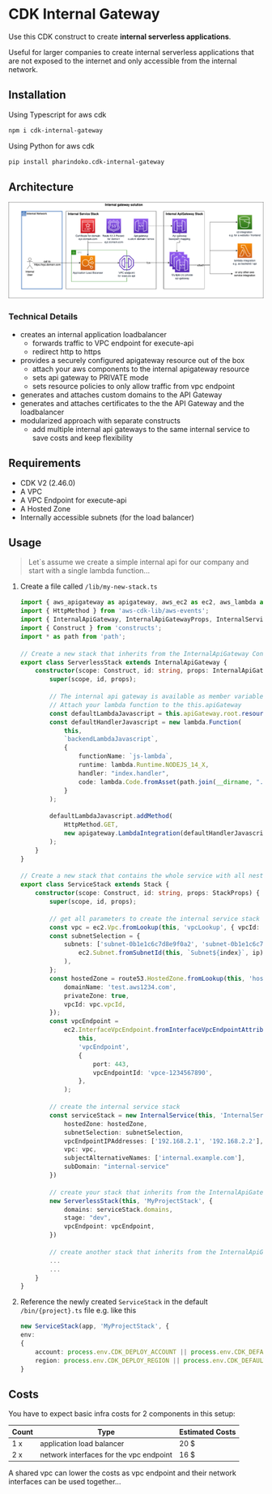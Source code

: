 # CDK Internal Gateway

Use this CDK construct to create **internal serverless applications**.

Useful for larger companies to create internal  serverless applications that are not exposed to the internet and only accessible from the internal network.

## Installation

Using Typescript for aws cdk

```bash
npm i cdk-internal-gateway
```

Using Python for aws cdk

```bash
pip install pharindoko.cdk-internal-gateway
```

## Architecture

![cdk-internal-gateway-architecture](cdk-internal-gateway.drawio.png )

### Technical Details

- creates an internal application loadbalancer
  - forwards traffic to VPC endpoint for execute-api
  - redirect http to https
- provides a securely configured apigateway resource out of the box
  - attach your aws components to the internal apigateway resource
  - sets api gateway to PRIVATE mode
  - sets resource policies to only allow traffic from vpc endpoint
- generates and attaches custom domains to the API Gateway
- generates and attaches certificates to the the API Gateway and the loadbalancer
- modularized approach with separate constructs
  - add multiple internal api gateways to the same internal service to save costs and keep flexibility

## Requirements

- CDK V2 (2.46.0)
- A VPC
- A VPC Endpoint for execute-api
- A Hosted Zone
- Internally accessible subnets (for the load balancer)

## Usage

> Let`s assume we create a simple internal api for our company and start with a single lambda function...

1. Create a file called `/lib/my-new-stack.ts`

    ```typescript
    import { aws_apigateway as apigateway, aws_ec2 as ec2, aws_lambda as lambda, aws_route53 as route53, Stack, StackProps } from 'aws-cdk-lib';
    import { HttpMethod } from 'aws-cdk-lib/aws-events';
    import { InternalApiGateway, InternalApiGatewayProps, InternalService } from 'cdk-internal-gateway';
    import { Construct } from 'constructs';
    import * as path from 'path';

    // Create a new stack that inherits from the InternalApiGateway Construct
    export class ServerlessStack extends InternalApiGateway {
        constructor(scope: Construct, id: string, props: InternalApiGatewayProps) {
            super(scope, id, props);

            // The internal api gateway is available as member variable
            // Attach your lambda function to the this.apiGateway
            const defaultLambdaJavascript = this.apiGateway.root.resourceForPath("hey-js");
            const defaultHandlerJavascript = new lambda.Function(
                this,
                `backendLambdaJavascript`,
                {
                    functionName: `js-lambda`,
                    runtime: lambda.Runtime.NODEJS_14_X,
                    handler: "index.handler",
                    code: lambda.Code.fromAsset(path.join(__dirname, "../src")),
                }
            );

            defaultLambdaJavascript.addMethod(
                HttpMethod.GET,
                new apigateway.LambdaIntegration(defaultHandlerJavascript)
            );
        }
    }

    // Create a new stack that contains the whole service with all nested stacks
    export class ServiceStack extends Stack {
        constructor(scope: Construct, id: string, props: StackProps) {
            super(scope, id, props);

            // get all parameters to create the internal service stack
            const vpc = ec2.Vpc.fromLookup(this, 'vpcLookup', { vpcId: 'vpc-1234567890' });
            const subnetSelection = {
                subnets: ['subnet-0b1e1c6c7d8e9f0a2', 'subnet-0b1e1c6c7d8e9f0a3'].map((ip, index) =>
                    ec2.Subnet.fromSubnetId(this, `Subnet${index}`, ip),
                ),
            };
            const hostedZone = route53.HostedZone.fromLookup(this, 'hostedzone', {
                domainName: 'test.aws1234.com',
                privateZone: true,
                vpcId: vpc.vpcId,
            });
            const vpcEndpoint =
                ec2.InterfaceVpcEndpoint.fromInterfaceVpcEndpointAttributes(
                    this,
                    'vpcEndpoint',
                    {
                        port: 443,
                        vpcEndpointId: 'vpce-1234567890',
                    },
                );

            // create the internal service stack
            const serviceStack = new InternalService(this, 'InternalServiceStack', {
                hostedZone: hostedZone,
                subnetSelection: subnetSelection,
                vpcEndpointIPAddresses: ['192.168.2.1', '192.168.2.2'],
                vpc: vpc,
                subjectAlternativeNames: ['internal.example.com'],
                subDomain: "internal-service"
            })

            // create your stack that inherits from the InternalApiGateway
            new ServerlessStack(this, 'MyProjectStack', {
                domains: serviceStack.domains,
                stage: "dev",
                vpcEndpoint: vpcEndpoint,
            })

            // create another stack that inherits from the InternalApiGateway
            ... 
            ...
        }
    }
    ```

1. Reference the newly created `ServiceStack` in the default `/bin/{project}.ts` file e.g. like this

    ```typescript
    new ServiceStack(app, 'MyProjectStack', {
    env:
    {
        account: process.env.CDK_DEPLOY_ACCOUNT || process.env.CDK_DEFAULT_ACCOUNT,
        region: process.env.CDK_DEPLOY_REGION || process.env.CDK_DEFAULT_REGION
    }
    ```

## Costs

You have to expect basic infra costs for 2 components in this setup:  

| Count |  Type |  Estimated Costs |
|---|---|---|
|1 x| application load balancer  | 20 $  |
|2 x| network interfaces for the vpc endpoint  | 16 $  |

A shared vpc can lower the costs as vpc endpoint and their network interfaces can be used together...  
